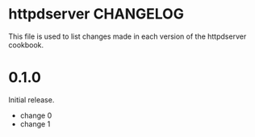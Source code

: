 # httpdserver CHANGELOG

This file is used to list changes made in each version of the httpdserver cookbook.

# 0.1.0

Initial release.

- change 0
- change 1

